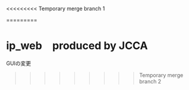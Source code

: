 <<<<<<<<< Temporary merge branch 1

=========
# ip_web　produced by JCCA
GUIの変更
>>>>>>>>> Temporary merge branch 2

